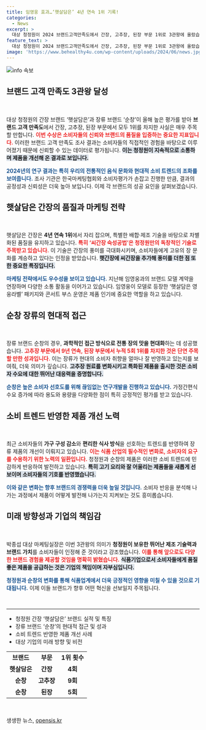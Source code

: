 ```yaml
---
title: 임영웅 효과…‘햇살담은’ 4년 연속 1위 기록!
categories:
  - News
excerpt: >
  대상 청정원이 2024 브랜드고객만족도에서 간장, 고추장, 된장 부문 1위로 3관왕에 올랐습니다. 지속적인 품질 혁신과 소비자 소통 덕분에 4년 연속 1위를 차지한 햇살담은의 성공 사례를 알아보세요!
feature_text: >
  대상 청정원이 2024 브랜드고객만족도에서 간장, 고추장, 된장 부문 1위로 3관왕에 올랐습니다. 지속적인 품질 혁신과 소비자 소통 덕분에 4년 연속 1위를 차지한 햇살담은의 성공 사례를 알아보세요!
image: 'https://www.behealthy4u.com/wp-content/uploads/2024/06/news.jpg'
---
```


<p><img src="https://www.behealthy4u.com/wp-content/uploads/2024/06/news.jpg" alt="info 속보" /></p>

<h2 data-ke-size="size26">브랜드 고객 만족도 3관왕 달성</h2>

<p data-ke-size="size16">&nbsp;</p>

<p>대상 청정원의 간장 브랜드 ‘햇살담은’과 장류 브랜드 ‘순창’이 올해 높은 평가를 받아 <strong>브랜드 고객 만족도</strong>에서 간장, 고추장, 된장 부문에서 모두 1위를 차지한 사실은 매우 주목할 만합니다. <b><span style="color: #ee2323;">이번 수상은 소비자들의 신뢰와 브랜드의 품질을 입증하는 중요한 지표입니다.</span></b> 이러한 브랜드 고객 만족도 조사 결과는 소비자들의 직접적인 경험을 바탕으로 이루어졌기 때문에 신뢰할 수 있는 데이터로 평가됩니다. <b><span style="background-color: #21538527;">이는 청정원이 지속적으로 소통하며 제품을 개선해 온 결과로 보입니다.</span></b> </p>

<p><b><span style="color: #1a5490;">2024년의 연구 결과는 특히 우리의 전통적인 음식 문화와 현대적 소비 트렌드의 조화를 보여줍니다.</span></b> 조사 기관은 한국마케팅협회와 소비자평가가 손잡고 진행한 만큼, 결과의 공정성과 신뢰성은 더욱 높아 보입니다. 이제 각 브랜드의 성공 요인을 살펴보겠습니다.</p>

<h2 data-ke-size="size26">햇살담은 간장의 품질과 마케팅 전략</h2>

<p data-ke-size="size16">&nbsp;</p>

<p>햇살담은 간장은 <strong>4년 연속 1위</strong>에서 자리 잡으며, 특별한 배합·제조 기술을 바탕으로 차별화된 품질을 유지하고 있습니다. <b><span style="color: #ee2323;">특히 ‘씨간장 숙성공법’은 청정원만의 독창적인 기술로 주목받고 있습니다.</span></b> 이 기술은 간장의 풍미를 극대화시키며, 소비자들에게 고유의 장 문화를 계승하고 있다는 인정을 받았습니다. <b><span style="background-color: #21538527;">햇간장에 씨간장을 추가해 풍미를 더한 점 또한 중요한 특징입니다.</span></b> </p>

<p><b><span style="color: #1a5490;">마케팅 전략에서도 우수성을 보이고 있습니다.</span></b> 지난해 임영웅과의 브랜드 모델 계약을 연장하며 다양한 소통 활동을 이어가고 있습니다. 임영웅이 모델로 등장한 ‘햇살담은 영웅라벨’ 패키지와 콘서트 부스 운영은 제품 인기에 중요한 역할을 하고 있습니다.</p>

<h2 data-ke-size="size26">순창 장류의 현대적 접근</h2>

<p data-ke-size="size16">&nbsp;</p>

<p>장류 브랜드 순창의 경우, <strong>과학적인 접근 방식으로 전통 장의 맛을 현대화</strong>하는 데 성공했습니다. <b><span style="color: #ee2323;">고추장 부문에서 9년 연속, 된장 부문에서 누적 5회 1위를 차지한 것은 단연 주목할 만한 성과입니다.</span></b> 이는 장류가 현대의 소비자 취향을 얼마나 잘 반영하고 있는지를 보여줘, 더욱 의미가 깊습니다. <b><span style="background-color: #21538527;">고추장 원료를 변화시키고 특화된 제품을 출시한 것은 소비자 수요에 대한 뛰어난 대응력을 증명합니다.</span></b> </p>

<p><b><span style="color: #1a5490;">순창은 높은 소비자 선호도를 위해 끊임없는 연구개발을 진행하고 있습니다.</span></b> 가정간편식 수요 증가에 따라 용도와 용량을 다양화한 점이 특히 긍정적인 평가를 받고 있습니다.</p>

<h2 data-ke-size="size26">소비 트렌드 반영한 제품 개선 노력</h2>

<p data-ke-size="size16">&nbsp;</p>

<p>최근 소비자들의 <strong>가구 구성 감소</strong>와 <strong>편리한 식사 방식</strong>을 선호하는 트렌드를 반영하여 장류 제품의 개선이 이뤄지고 있습니다. <b><span style="color: #ee2323;">이는 식품 산업의 필수적인 변화로, 소비자의 요구를 수용하기 위한 노력의 일환입니다.</span></b> 청정원과 순창의 제품은 이러한 소비 트렌드에 민감하게 반응하여 발전하고 있습니다. <b><span style="background-color: #21538527;">특히 고기 요리와 잘 어울리는 제품들을 새롭게 선보이며 소비자들의 기호를 반영했습니다.</span></b> </p>

<p><b><span style="color: #1a5490;">이와 같은 변화는 향후 브랜드의 경쟁력을 더욱 높일 것입니다.</span></b> 소비자 반응을 분석해 나가는 과정에서 제품이 어떻게 발전해 나가는지 지켜보는 것도 흥미롭습니다.</p>

<h2 data-ke-size="size26">미래 방향성과 기업의 책임감</h2>

<p data-ke-size="size16">&nbsp;</p>

<p>박종섭 대상 마케팅실장은 이번 3관왕의 의미가 <strong>청정원이 보유한 뛰어난 제조 기술력과 브랜드 가치</strong>를 소비자들이 인정해 준 것이라고 강조했습니다. <b><span style="color: #ee2323;">이를 통해 앞으로도 다양한 브랜드 경험을 제공할 것임을 명확히 밝혔습니다.</span></b> <b><span style="background-color: #21538527;">식품기업으로서 소비자들에게 품질 좋은 제품을 공급하는 것은 기업의 책임이며 자부심입니다.</span></b> </p>

<p><b><span style="color: #1a5490;">청정원과 순창의 변화를 통해 식품업계에서 더욱 긍정적인 영향을 미칠 수 있을 것으로 기대됩니다.</span></b> 이제 이들 브랜드가 향후 어떤 혁신을 선보일지 주목됩니다.</p>

<p data-ke-size="size16">&nbsp;</p>

<hr />

<ul>
    <li>청정원 간장 ‘햇살담은’ 브랜드 실적 및 특징</li>
    <li>장류 브랜드 ‘순창’의 현대적 접근 및 성과</li>
    <li>소비 트렌드 반영한 제품 개선 사례</li>
    <li>대상 기업의 미래 방향 및 비전</li>
</ul>

<table style="width: 100%;">
    <tr>
        <td style="text-align: center; height: 17px;"><b>브랜드</b></td>
        <td style="text-align: center; height: 17px;"><b>부문</b></td>
        <td style="text-align: center; height: 17px;"><b>1위 횟수</b></td>
    </tr>
    <tr>
        <td style="text-align: center; height: 17px;"><b>햇살담은</b></td>
        <td style="text-align: center; height: 17px;"><b>간장</b></td>
        <td style="text-align: center; height: 17px;"><b>4회</b></td>
    </tr>
    <tr>
        <td style="text-align: center; height: 17px;"><b>순창</b></td>
        <td style="text-align: center; height: 17px;"><b>고추장</b></td>
        <td style="text-align: center; height: 17px;"><b>9회</b></td>
    </tr>
    <tr>
        <td style="text-align: center; height: 17px;"><b>순창</b></td>
        <td style="text-align: center; height: 17px;"><b>된장</b></td>
        <td style="text-align: center; height: 17px;"><b>5회</b></td>
    </tr>
</table> 

<p data-ke-size="size16">&nbsp;</p>
생생한 뉴스, <a href="https://opensis.kr" rel="dofollow">opensis.kr</a>


